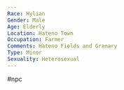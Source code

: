```yaml
---
Race: Hylian
Gender: Male
Age: Elderly
Location: Hateno Town
Occupation: Farmer
Comments: Hateno Fields and Granary
Type: Minor
Sexuality: Heterosexual
---
```

 #npc 

